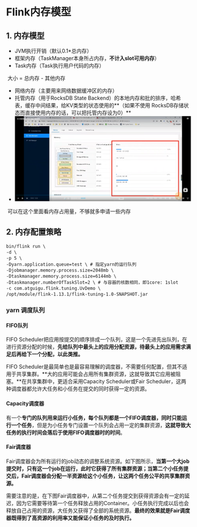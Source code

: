 # Flink内存模型

## 1. 内存模型

- JVM执行开销（默认0.1*总内存）
- 框架内存（TaskManager本身所占内存，**不计入slot可用内存**）
- Task内存（Task执行用户代码的内存）

​			大小 = 总内存 - 其他内存

- 网络内存（主要用来网络数据缓冲区的内存）
- 托管内存（用于RocksDB State Backend）的本地内存和批的排序，哈希表，缓存中间结果，给KV类型的状态使用的**（如果不使用 RocksDB存储状态而直接使用内存的话，可以把托管内存设为0）**
- ![image-20230130005315962](images/image-20230130005315962.png)

​	可以在这个里面看内存占用量，不够就多申请一些内存

## 2. 内存配置策略

```shell
bin/flink run \
-d \
-p 5 \ 
-Dyarn.application.queue=test \ # 指定yarn的运行队列
-Djobmanager.memory.process.size=2048mb \
-Dtaskmanager.memory.process.size=6144mb \
-Dtaskmanager.numberOfTaskSlot=2 \ # 与容器的核数相同，即1core: 1slot
-c com.atguigu.flink.tuning.UvDemo \ 
/opt/module/flink-1.13.1/flink-tuning-1.0-SNAPSHOT.jar
```

### yarn 调度队列

#### FIFO队列

FIFO Scheduler把应用按提交的顺序排成一个队列，这是一个先进先出队列，在进行资源分配的时候，**先给队列中最头上的应用分配资源，待最头上的应用需求满足后再给下一个分配，以此类推。**

FIFO Scheduler是最简单也是最容易理解的调度器，不需要任何配置，但其不适用于共享集群。**大的应用可能会占用所有集群资源，这就导致其它应用被阻塞。**在共享集群中，更适合采用Capacity Scheduler或Fair Scheduler，这两种调度器都允许大任务和小任务在提交的同时获得一定的资源。

#### Capacity调度器

有一个**专门的队列用来运行小任务，每个队列都是一个FIFO调度器，同时只能运行一个任务**，但是为小任务专门设置一个队列会占用一定的集群资源，**这就导致大任务的执行时间会落后于使用FIFO调度器时的时间**。

#### Fair调度器

Fair调度器会为所有运行的job动态的调整系统资源。如下图所示，**当第一个大job提交时，只有这一个job在运行，此时它获得了所有集群资源；当第二个小任务提交后，Fair调度器会分配一半资源给这个小任务，让这两个任务公平的共享集群资源。**

需要注意的是，在下图Fair调度器中，从第二个任务提交到获得资源会有一定的延迟，因为它需要等待第一个任务释放占用的Container。小任务执行完成以后也会释放自己占用的资源，大任务又获得了全部的系统资源。**最终的效果就是Fair调度器既得到了高资源的利用率又能保证小任务的及时执行。**